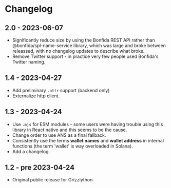 # Changelog 

## 2.0 - 2023-06-07

- Significantly reduce size by using the Bonfida REST API rather than @bonfida/spl-name-service library, which was large and broke between releassed, with no changelog updates to describe what broke.
- Remove Twitter support - in practice very few people used Bonfida's Twitter naming.

## 1.4 - 2023-04-27

- Add preliminary `.ottr` support (backend only)
- Externalize http client.

## 1.3 - 2023-04-24

- Use `.mjs` for ESM modules - some users were having trouble using this library in React native and this seems to be the cause.
- Change order to use ANS as a final fallback.
- Consistently use the terms **wallet names** and **wallet address** in internal functions (the term 'wallet' is way overloaded in Solana).
- Add a changelog.

## 1.2 - pre 2023-04-24

 - Original public release for Grizzlython.
